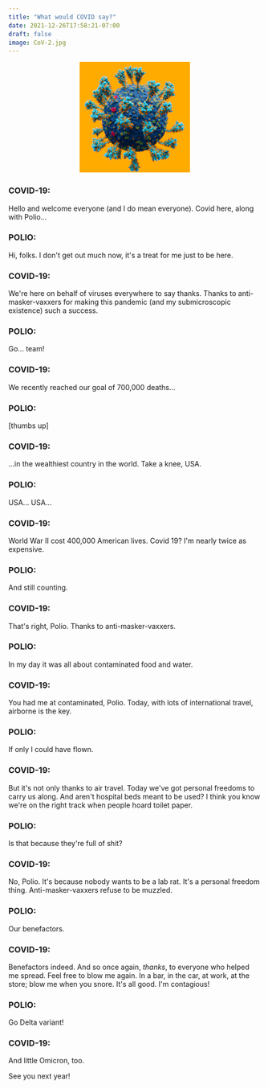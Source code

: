 ```yaml
---
title: "What would COVID say?"
date: 2021-12-26T17:58:21-07:00
draft: false
image: CoV-2.jpg
---
```


<center>

![picture of covid](/images/CoV-2.jpg)

</center>

### COVID-19:

  Hello and welcome everyone (and I do mean everyone). Covid here,
  along with Polio...

### POLIO:

  Hi, folks. I don't get out much now, it's a treat for me just to be
  here.

### COVID-19:

  We're here on behalf of viruses everywhere to say thanks. Thanks to
  anti-masker-vaxxers for making this pandemic (and my submicroscopic
  existence) such a success.

### POLIO:

  Go... team!


### COVID-19:

  We recently reached our goal of 700,000 deaths...

### POLIO:

  [thumbs up]

### COVID-19:

  ...in the wealthiest country in the world. Take a knee, USA.


### POLIO:

  USA... USA...

### COVID-19:

  World War II cost 400,000 American lives. Covid 19? I'm nearly
  twice as expensive.


### POLIO:

  And still counting.


### COVID-19:

  That's right, Polio. Thanks to anti-masker-vaxxers.


### POLIO:

  In my day it was all about contaminated food and water.


### COVID-19:

  You had me at contaminated, Polio. Today, with lots of
  international travel, airborne is the key.


### POLIO:

  If only I could have flown.

### COVID-19:

  But it's not only thanks to air travel. Today we've got personal
  freedoms to carry us along. And aren't hospital beds meant to be
  used? I think you know we're on the right track when people hoard
  toilet paper.

### POLIO:

  Is that because they're full of shit?

### COVID-19:

  No, Polio. It's because nobody wants to be a lab rat. It's a
  personal freedom thing. Anti-masker-vaxxers refuse to be muzzled.


### POLIO:

  Our benefactors.

### COVID-19:

  Benefactors indeed. And so once again, _thanks_, to everyone who
  helped me spread. Feel free to blow me again. In a bar, in the car,
  at work, at the store; blow me when you snore. It's all good. I'm
  contagious!


### POLIO:

  Go Delta variant!

### COVID-19:

  And little Omicron, too.

  See you next year!
